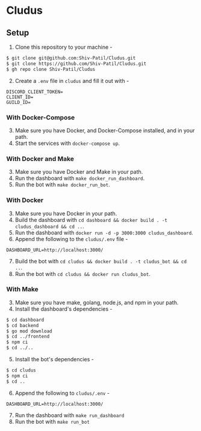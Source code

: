 # Cludus

## Setup

1. Clone this repository to your machine -
```sh
$ git clone git@github.com:Shiv-Patil/Cludus.git
$ git clone https://github.com/Shiv-Patil/Cludus.git
$ gh repo clone Shiv-Patil/Cludus
```

2. Create a `.env` file in `cludus` and fill it out with -
```env
DISCORD_CLIENT_TOKEN=
CLIENT_ID=
GUILD_ID=
```

### With Docker-Compose

3. Make sure you have Docker, and Docker-Compose installed, and in your path.
4. Start the services with `docker-compose up`.

### With Docker and Make

3. Make sure you have Docker and Make in your path.
4. Run the dashboard with `make docker_run_dashboard`.
5. Run the bot with `make docker_run_bot`.

### With Docker

3. Make sure you have Docker in your path.
4. Build the dashboard with `cd dashboard && docker build . -t cludus_dashboard && cd ..`.
5. Run the dashboard with `docker run -d -p 3000:3000 cludus_dashboard`.
6. Append the following to the `cludus/.env` file - 
```env
DASHBOARD_URL=http://localhost:3000/
```
7. Build the bot with `cd cludus && docker build . -t cludus_bot && cd ..`.
8. Run the bot with `cd cludus && docker run cludus_bot`.

### With Make
3. Make sure you have make, golang, node.js, and npm in your path.
4. Install the dashboard's dependencies -
```sh
$ cd dashboard
$ cd backend
$ go mod download
$ cd ../frontend
$ npm ci
$ cd ../..
```
5. Install the bot's dependencies -
```sh
$ cd cludus
$ npm ci
$ cd ..
```
6. Append the following to `cludus/.env` -
```env
DASHBOARD_URL=http://localhost:3000/
```
7. Run the dashboard with `make run_dashboard`
8. Run the bot with `make run_bot`
